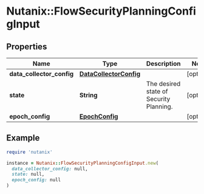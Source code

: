 # Nutanix::FlowSecurityPlanningConfigInput

## Properties

| Name | Type | Description | Notes |
| ---- | ---- | ----------- | ----- |
| **data_collector_config** | [**DataCollectorConfig**](DataCollectorConfig.md) |  | [optional] |
| **state** | **String** | The desired state of Security Planning. | [optional] |
| **epoch_config** | [**EpochConfig**](EpochConfig.md) |  | [optional] |

## Example

```ruby
require 'nutanix'

instance = Nutanix::FlowSecurityPlanningConfigInput.new(
  data_collector_config: null,
  state: null,
  epoch_config: null
)
```

